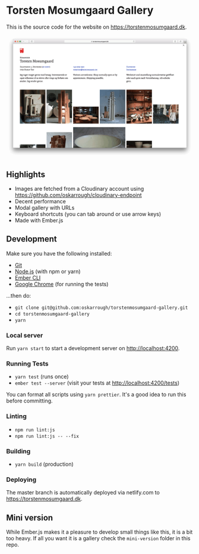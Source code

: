 # Torsten Mosumgaard Gallery

This is the source code for the website on https://torstenmosumgaard.dk.

![screenshot](./screenshot.png)

## Highlights

- Images are fetched from a Cloudinary account using https://github.com/oskarrough/cloudinary-endpoint
- Decent performance
- Modal gallery with URLs
- Keyboard shortcuts (you can tab around or use arrow keys)
- Made with Ember.js

## Development

Make sure you have the following installed:

* [Git](https://git-scm.com/)
* [Node.js](https://nodejs.org/) (with npm or yarn)
* [Ember CLI](https://ember-cli.com/)
* [Google Chrome](https://google.com/chrome/) (for running the tests)

…then do:

* `git clone git@github.com:oskarrough/torstenmosumgaard-gallery.git`
* `cd torstenmosumgaard-gallery`
* `yarn`

### Local server

Run `yarn start` to start a development server on [http://localhost:4200](http://localhost:4200).

### Running Tests

* `yarn test` (runs once)
* `ember test --server` (visit your tests at [http://localhost:4200/tests](http://localhost:4200/tests))

You can format all scripts using `yarn prettier`. It's a good idea to run this before committing.

### Linting

* `npm run lint:js`
* `npm run lint:js -- --fix`

### Building

* `yarn build` (production)

### Deploying

The master branch is automatically deployed via netlify.com to https://torstenmosumgaard.dk.

## Mini version

While Ember.js makes it a pleasure to develop small things like this, it is a bit too heavy. If all you want it is a gallery check the `mini-version` folder in this repo.

